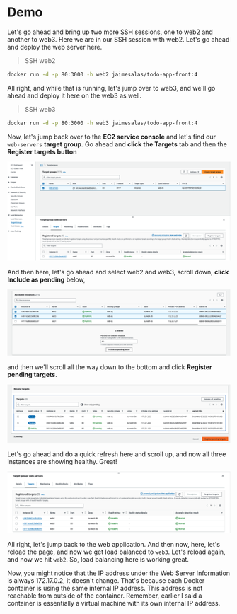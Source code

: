 # Demo

Let's go ahead and bring up two more SSH sessions, one to web2 and another to web3. Here we are in our SSH session with web2. Let's go ahead and deploy the web server here. 

> SSH web2

```bash
docker run -d -p 80:3000 -h web2 jaimesalas/todo-app-front:4
```

All right, and while that is running, let's jump over to web3, and we'll go ahead and deploy it here on the web3 as well. 

> SSH web3

```bash
docker run -d -p 80:3000 -h web3 jaimesalas/todo-app-front:4
```


Now, let's jump back over to the **EC2 service console** and let's find our `web‑servers` **target group**. Go ahead and **click the Targets** tab and then the **Register targets button** 

![additional targets 1](./.resources/01.png)

And then here, let's go ahead and select web2 and web3, scroll down, **click Include as pending** below, 

![additional targets 2](./.resources/02.png)

and then we'll scroll all the way down to the bottom and click **Register pending targets**. 

![additional targets 3](./.resources/03.png)

Let's go ahead and do a quick refresh here and scroll up, and now all three instances are showing healthy. Great! 

![additional targets 4](./.resources/04.png)

All right, let's jump back to the web application. And then now, here, let's reload the page, and now we get load balanced to `web3`. Let's reload again, and now we hit `web2`. So, load balancing here is working great. 

Now, you might notice that the IP address under the Web Server Information is always 172.17.0.2, it doesn't change. That's because each Docker container is using the same internal IP address. This address is not reachable from outside of the container. Remember, earlier I said a container is essentially a virtual machine with its own internal IP address. 
